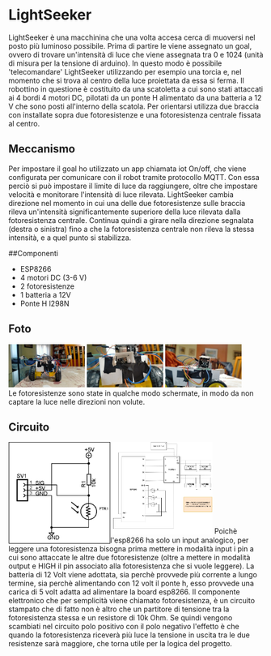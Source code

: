 # LightSeeker
LightSeeker è una macchinina che una volta accesa cerca di muoversi nel posto più luminoso possibile. 
Prima di partire le viene assegnato un goal, ovvero di trovare un'intensità di luce che viene assegnata tra 0 e 1024 (unità di misura per la tensione di arduino).
In questo modo è possibile 'telecomandare' LightSeeker utilizzando per esempio una torcia e, nel momento che si trova al centro della luce proiettata da essa si ferma.
Il robottino in questione è costituito da una scatoletta a cui sono stati attaccati ai 4 bordi 4 motori DC, pilotati da un ponte H alimentato da una batteria a 12 V che sono posti all'interno della scatola.
Per orientarsi utilizza due braccia con installate sopra due fotoresistenze e una fotoresistenza centrale fissata al centro.

## Meccanismo

Per impostare il goal ho utilizzato un app chiamata iot On/off, che viene configurata per comunicare con il robot tramite protocollo MQTT. Con essa perciò si può impostare il limite di luce da raggiungere, oltre che impostare velocità e monitorare l'intensità di luce rilevata.
LightSeeker cambia direzione nel momento in cui una delle due fotoresistenze sulle braccia rileva un'intensità significantemente superiore della luce rilevata dalla fotoresistenza centrale. Continua quindi a girare nella direzione segnalata (destra o sinistra) fino a che la fotoresistenza centrale non rileva la stessa intensità, e a quel punto si stabilizza.




##Componenti
- ESP8266
- 4 motori DC (3-6 V)
- 2 fotoresistenze
- 1 batteria a 12V
- Ponte H l298N

## Foto

<img src="img/lightseeker.jpg" style="width:30%"> <img src="img/photo1.jpg" style="width:30%"> <img src="img/photo2.jpg" style="width:30%"><br>
Le fotoresistenze sono state in qualche modo schermate, in modo da non captare la luce nelle direzioni non volute.

## Circuito

<img  src = "lightseeker_circuit.jpg" alt="circuito" style="width:40%"> 
<img align="left"  src = "img/foto_circuit.gif" alt="circuito fotoresistenza" style="width:40%"> 
Poichè l'esp8266 ha solo un input analogico, per leggere una fotoresistenza bisogna prima mettere in modalità input i pin a cui sono attaccate le altre due fotoresistenze (oltre a mettere in modalità output e HIGH il pin associato alla fotoresistenza che si vuole leggere).
La batteria di 12 Volt viene adottata, sia perchè provvede più corrente a lungo termine, sia perchè alimentando con 12 volt il ponte h, esso provvede una carica di 5 volt adatta ad alimentare la board esp8266.
Il componente elettronico che per semplicità viene chiamato fotoresistenza, è un circuito stampato che di fatto non è altro che un partitore di tensione tra la fotoresistenza stessa e un resistore di 10k Ohm. Se quindi vengono scambiati nel circuito polo positivo con il polo negativo l'effetto è che quando la fotoresistenza riceverà più luce la tensione in uscita tra le due resistenze sarà maggiore, che torna utile per la logica del progetto.


